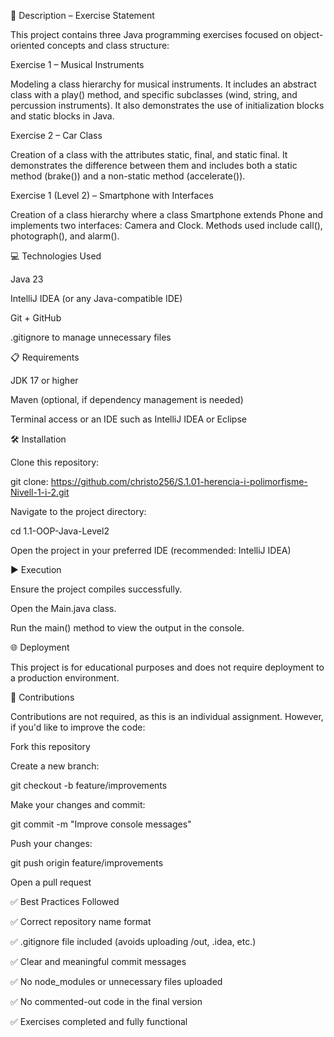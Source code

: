📄 Description – Exercise Statement

This project contains three Java programming exercises focused on object-oriented concepts and class structure:

Exercise 1 – Musical Instruments

Modeling a class hierarchy for musical instruments. It includes an abstract class with a play() method, and specific subclasses (wind, string, and percussion instruments). It also demonstrates the use of initialization blocks and static blocks in Java.

Exercise 2 – Car Class

Creation of a class with the attributes static, final, and static final. It demonstrates the difference between them and includes both a static method (brake()) and a non-static method (accelerate()).

Exercise 1 (Level 2) – Smartphone with Interfaces

Creation of a class hierarchy where a class Smartphone extends Phone and implements two interfaces: Camera and Clock. Methods used include call(), photograph(), and alarm().

💻 Technologies Used

Java 23

IntelliJ IDEA (or any Java-compatible IDE)

Git + GitHub

.gitignore to manage unnecessary files

📋 Requirements

JDK 17 or higher

Maven (optional, if dependency management is needed)

Terminal access or an IDE such as IntelliJ IDEA or Eclipse

🛠️ Installation

Clone this repository:

git clone: https://github.com/christo256/S.1.01-herencia-i-polimorfisme-Nivell-1-i-2.git


Navigate to the project directory:

cd 1.1-OOP-Java-Level2


Open the project in your preferred IDE (recommended: IntelliJ IDEA)

▶️ Execution

Ensure the project compiles successfully.

Open the Main.java class.

Run the main() method to view the output in the console.

🌐 Deployment

This project is for educational purposes and does not require deployment to a production environment.

🤝 Contributions

Contributions are not required, as this is an individual assignment. However, if you'd like to improve the code:

Fork this repository

Create a new branch:

git checkout -b feature/improvements


Make your changes and commit:

git commit -m "Improve console messages"


Push your changes:

git push origin feature/improvements


Open a pull request

✅ Best Practices Followed

✅ Correct repository name format

✅ .gitignore file included (avoids uploading /out, .idea, etc.)

✅ Clear and meaningful commit messages

✅ No node_modules or unnecessary files uploaded

✅ No commented-out code in the final version

✅ Exercises completed and fully functional
